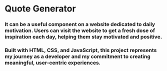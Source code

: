 # Quote Generator 
### It can be a useful component on a website dedicated to daily motivation. Users can visit the website to get a fresh dose of inspiration each day, helping them stay motivated and positive.
###  Built with HTML, CSS, and JavaScript, this project represents my journey as a developer and my commitment to creating meaningful, user-centric experiences.
